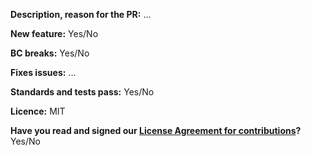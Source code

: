 **Description, reason for the PR:** ...

**New feature:** Yes/No <!-- Do not forget to update CHANGELOG.md and possibly docs/ -->

**BC breaks:** Yes/No <!-- Do not forget to update UPGRADE.md -->

**Fixes issues:** ...

**Standards and tests pass:** Yes/No

**Licence:** MIT

**Have you read and signed our [License Agreement for contributions](https://www.shopsys-framework.com/license-agreement)?** Yes/No
